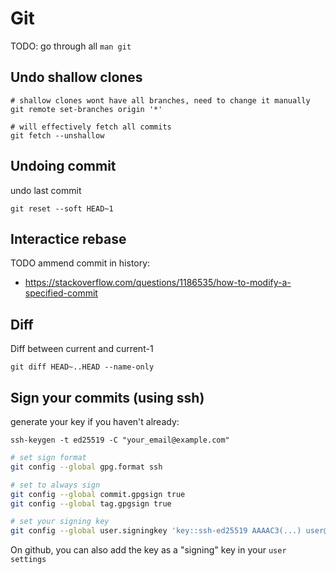 # Git

TODO: go through all `man git`

## Undo shallow clones
```
# shallow clones wont have all branches, need to change it manually
git remote set-branches origin '*'

# will effectively fetch all commits
git fetch --unshallow
```

## Undoing commit
undo last commit
```
git reset --soft HEAD~1
```

## Interactice rebase
TODO ammend commit in history:
- https://stackoverflow.com/questions/1186535/how-to-modify-a-specified-commit

## Diff
Diff between current and current-1
```
git diff HEAD~..HEAD --name-only
```

## Sign your commits (using ssh)
generate your key if you haven't already:
```
ssh-keygen -t ed25519 -C "your_email@example.com"
```

```bash
# set sign format
git config --global gpg.format ssh

# set to always sign
git config --global commit.gpgsign true
git config --global tag.gpgsign true

# set your signing key
git config --global user.signingkey 'key::ssh-ed25519 AAAAC3(...) user@example.com'
```

On github, you can also add the key as a "signing" key in your `user settings`
